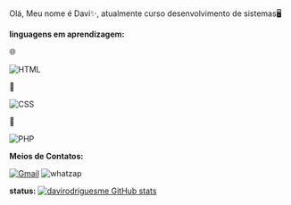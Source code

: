 Olá, Meu nome é Davi✨, 
    atualmente curso desenvolvimento de sistemas🖥️

**linguagens em aprendizagem:**

🌐

![HTML](https://img.shields.io/badge/HTML5-E34F26?style=for-the-badge&logo=html5&logoColor=white)

🌟

![CSS](https://img.shields.io/badge/CSS3-1572B6?style=for-the-badge&logo=css3&logoColor=white)

📁

![PHP](	https://img.shields.io/badge/PHP-777BB4?style=for-the-badge&logo=php&logoColor=white)

**Meios de Contatos:**

[![Gmail](https://img.shields.io/badge/Gmail-D14836?style=for-the-badge&logo=gmail&logoColor=white)](mailto:davirodmedeiros1@gmail.com?subject=contato+github)
![whatzap](https://img.shields.io/badge/WhatsApp-25D366?style=for-the-badge&logo=whatsapp&logoColor=white)

**status:**
[![davirodriguesme GitHub stats](https://github-readme-stats.vercel.app/api?username=davirodriguesme)](https://github.com/davirodriguesme/github-readme-stats)


